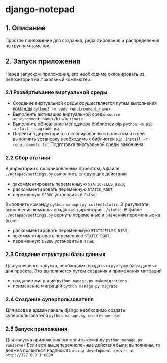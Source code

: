 # django-notepad

## 1. Описание
Простое приложение для создания, редактирования и распределения по группам заметок.
## 2. Запуск приложения
Перед запуском приложения, его необходимо склонировать из репозитория на локальный компьютер.
### 2.1 Развёртывание виртуальной среды
- Создание виртуальной среды осуществляется путем выполнения команды
  ```python3 -m venv <environment_name>```
- Выполнить активацию виртуальной среды
  ```source <environment_name>/bin/activate```
- Выполнить обновление менеджера библиотек pip
  ```python -m pip install --upgrade pip```
- Перейти в директорию с склонированным проектом и в ней выполнить установку необходимых библиотек
  ```pip install -r requirements.txt```
Подготовка виртуальной среды закончена.
### 2.2 Сбор статики
В директории с склонированным проектом, в файле ```./notepad/settings.py``` выполнить следующие действия:
 - закомментировать переменныую ``STATICFILES_DIRS``;
 - раскомментировать переменную ``STATIC_ROOT``;
 - переменную ``DEBUG`` установить в ``False``;

Выполнить команду ```python manage.py collectstatic```. В результате выполнения команды создастся директория ``./static``.
В файле ```./notepad/settings.py``` вернуть переменные и значения переменных ка было:
 - раскомментировать переменныую ``STATICFILES_DIRS``;
 - звкомментировать переменную ``STATIC_ROOT``;
 - переменную ``DEBUG`` установить в ``True``;

### 2.3 Создание структуры базы данных
Для успешного запуска, необходимо создать структуру базы данных для проекта. Это выполняется путем создания и применения миграций
 - создание миграций ``python manage.py makemigrations``
 - применение миграций ``python manage.py migrate``
### 2.4 Создание суперпользователя
Для входа в админ панель django необходимо создать суперпользователя
``python manage.py createsuperuser``
### 2.5 Запуск приложения
Для запуска приложения выполнить команду
``python manage.py runserver``
Если все вышеперечисленные действия были выполнены, то должна появиться надпись ``Starting development server at http://127.0.0.1:8000``